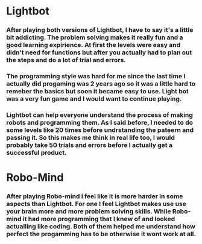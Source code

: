 # Lightbot
### After playing both versions of Lightbot, I have to say it's a little bit addicting. The problem solving makes it really fun and a good learning expirience. At first the levels were easy and didn't need for functions but after you actually had to plan out the steps and do a lot of trial and errors. 
### The programming style was hard for me since the last time I actually did progaming was 2 years ago so it was a little hard to remeber the basics but soon it became easy to use. Light bot was a very fun game and I would want to continue playing. 
### Lightbot can help everyone understand the process of making robots and programming them. As I said before, I needed to do some levels like 20 times before undrstanding the pateern and passing it. So this makes me think in real life too, I would probably take 50 trials and errors before I actually get a successful product. 

# Robo-Mind
### After playing Robo-mind i feel like it is more harder in some aspects than Lightbot. For one I feel Lightbot makes use use your brain more and more problem solving skills. While Robo-mind it had more programming that I knew of and looked actualling like coding. Both of them helped me understand how perfect the progamming has to be otherwise it wont work at all. 
